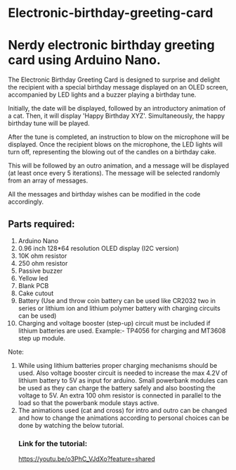 # Electronic-birthday-greeting-card

# Nerdy electronic birthday greeting card using Arduino Nano.

The Electronic Birthday Greeting Card is designed to surprise and delight the recipient with a special birthday message displayed on an OLED screen, accompanied by LED lights and a buzzer playing a birthday tune.

Initially, the date will be displayed, followed by an introductory animation of a cat. Then, it will display 'Happy Birthday XYZ'. Simultaneously, the happy birthday tune will be played.

After the tune is completed, an instruction to blow on the microphone will be displayed. Once the recipient blows on the microphone, the LED lights will turn off, representing the blowing out of the candles on a birthday cake.

This will be followed by an outro animation, and a message will be displayed (at least once every 5 iterations). The message will be selected randomly from an array of messages.

All the messages and birthday wishes can be modified in the code accordingly.

## Parts required:
1) Arduino Nano
2) 0.96 inch 128*64 resolution OLED display (I2C version)
3) 10K ohm resistor
4) 250 ohm resistor
5) Passive buzzer
6) Yellow led
7) Blank PCB
8) Cake cutout
9) Battery (Use and throw coin battery can be used like CR2032 two in series or lithium ion and lithium polymer battery with charging circuits can be used)
10) Charging and voltage booster (step-up) circuit must be included if lithium batteries are used.
    Example:- TP4056 for charging and MT3608 step up module.
    
Note:
1) While using lithium batteries proper charging mechanisms should be used. Also voltage booster circuit is needed to increase the max 4.2V of lithium battery to 5V as input for arduino. Small powerbank modules can be used as they can charge the battery safely and also boosting the voltage to 5V. An extra 100 ohm resistor is connected in parallel to the load so that the powerbank module stays active.
2) The animations used (cat and cross) for intro and outro can be changed and how to change the animations according to personal choices can be done by watching the below tutorial.
   ### Link for the tutorial:
   https://youtu.be/o3PhC_VJdXo?feature=shared


